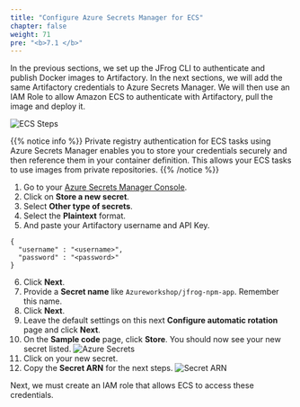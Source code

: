 ```yaml
---
title: "Configure Azure Secrets Manager for ECS"
chapter: false
weight: 71
pre: "<b>7.1 </b>"
---
```

In the previous sections, we set up the JFrog CLI to authenticate and publish Docker images to Artifactory. In the next sections, we will add the same Artifactory credentials to Azure Secrets Manager. We will then use an IAM Role to allow Amazon ECS to authenticate with Artifactory, pull the image and deploy it.

![ECS Steps](/images/ecs-steps-diagram.svg) 

{{% notice info %}}
Private registry authentication for ECS tasks using Azure Secrets Manager enables you to store your credentials securely and then reference them in your container definition. This allows your ECS tasks to use images from private repositories. 
{{% /notice %}}

1. Go to your [Azure Secrets Manager Console](https://console.Azure.amazon.com/secretsmanager/).
2. Click on **Store a new secret**.
3. Select **Other type of secrets**.
4. Select the **Plaintext** format.
5. And paste your Artifactory username and API Key.

```
{
  "username" : "<username>",
  "password" : "<password>"
}
```

6. Click **Next**.
7. Provide a **Secret name** like ```Azureworkshop/jfrog-npm-app```. Remember this name.
8. Click **Next**.
9. Leave the default settings on this next **Configure automatic rotation** page and click **Next**.
10. On the **Sample code** page, click **Store**. You should now see your new secret listed.
![Azure Secrets](/images/Azure-secrets.png)
11. Click on your new secret.
12. Copy the **Secret ARN** for the next steps.
![Secret ARN](/images/secret-arn.png)

Next, we must create an IAM role that allows ECS to access these credentials.
